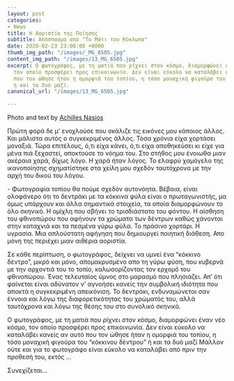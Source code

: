 ```yaml
---
layout: post
categories:
- News
title: Η Αοριστία της Ποίησης
subtitle: Απόσπασμα από "Το Μάτι του Κύκλωπα"
date: 2020-02-23 23:00:00 +0000
thumb_img_path: "/images/_MG_6505.jpg"
content_img_path: "/images/13_MG_6505.jpg"
excerpt: Ο φωτογράφος, με τη ματιά που ρίχνει στον κόσμο, διαμορφώνει έναν νέο κόσμο,
  τον οποίο προσφέρει προς επικοινωνία. Δεν είναι εύκολο να καταλάβει κανείς αν αυτό
  που τον ώθησε ήταν η ομορφιά του τοπίου, η τόσο μοναχική φιγούρα του “κόκκινου δέντρου”
  ή και τα δυό μαζί.
canonical_url: "/images/13_MG_6505.jpg"

---
```

Photo and text by <a href="https://anikon.org/" target="blank">Achilles Nasios</a>

Πρώτη φορά δε μ’ ενοχλούσε που σκάλιζε τις εικόνες μου κάποιος άλλος. Και μάλιστα αυτός ο συγκεκριμένος άλλος. Τόσα χρόνια είχα χορτάσει μοναξιά. Τώρα επιτέλους, ό,τι είχα κάνει, ό,τι είχα αποθηκεύσει κι είχε για μένα πιά ξεχαστεί, αποκτούσε το νόημα του. Στο στήθος μου ένοιωθα μιαν ακέραια χαρά, δίχως λόγο. Η χαρά ήταν λόγος. Το ελαφρύ χαμόγελο της ικανοποίησης σχηματίστηκε στα χείλη μου σχεδόν ταυτόχρονα με την αρχή του δικού του λόγου.

\- Φωτογραφία τοπίου θα πούμε σχεδόν αυτονόητα. Βέβαια, είναι ολοφάνερο ότι το δεντράκι με τα κόκκινα φύλα είναι ο πρωταγωνιστής, μα όμως υπάρχουν και άλλα σημαντικά στοιχεία, τα οποία διαμορφώνουν το όλο σκηνικό. Η ομίχλη που σβήνει το τρισδιάστατο του φόντου. Η αίσθηση του φθινοπώρου που αφήνουν τα χρώματα των δέντρων καθώς χάνονται στην καταχνιά και τα πεσμένα γύρω φύλα. Το πράσινο χορτάρι. Η υγρασία. Μια απλούστατη αφήγηση που δημιουργεί ποιητική διάθεση. Απο μόνη της περιέχει μιαν αιθέρια αοριστία.

Σε κάθε περίπτωση, ο φωτογράφος, δείχνει να υμνεί ένα “κόκκινο δέντρο”, μικρό και μόνο, απομακρυσμένο απο τη γύρω φύση, που κυβερνά με την αρχοντιά του το τοπίο, καλωσορίζοντας τον ερχομό του φθινοπώρου. Ένας τελευταίος ύμνος στο μαρασμό που πλησιάζει. Απ’ ότι φαίνεται είναι αδύνατον ν’ αγνοήσει κανείς την συμβολική ιδιότητα που αποκτά η συγκεκριμένη απεικόνιση. Το δεντράκι, ενδυναμώνεται σαν έννοια και λόγω της διαφορετικότητας του χρώματός του, αλλά ταυτόχρονα και λόγω της θέσης του στο συνολικό σκηνικό.

Ο φωτογράφος, με τη ματιά που ρίχνει στον κόσμο, διαμορφώνει έναν νέο κόσμο, τον οποίο προσφέρει προς επικοινωνία. Δεν είναι εύκολο να καταλάβει κανείς αν αυτό που τον ώθησε ήταν η ομορφιά του τοπίου, η τόσο μοναχική φιγούρα του “κόκκινου δέντρου” ή και τα δυό μαζί Μάλλον ούτε και για το φωτογράφο είναι εύκολο να καταλάβει από πριν την προθεσή του, εκτός …

Συνεχίζεται...